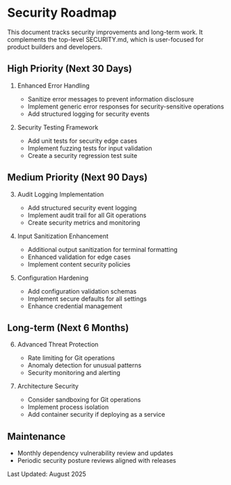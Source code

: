 # Security Roadmap

This document tracks security improvements and long-term work. It complements the top-level SECURITY.md, which is user-focused for product builders and developers.

## High Priority (Next 30 Days)
1. Enhanced Error Handling
   - Sanitize error messages to prevent information disclosure
   - Implement generic error responses for security-sensitive operations
   - Add structured logging for security events

2. Security Testing Framework
   - Add unit tests for security edge cases
   - Implement fuzzing tests for input validation
   - Create a security regression test suite

## Medium Priority (Next 90 Days)
3. Audit Logging Implementation
   - Add structured security event logging
   - Implement audit trail for all Git operations
   - Create security metrics and monitoring

4. Input Sanitization Enhancement
   - Additional output sanitization for terminal formatting
   - Enhanced validation for edge cases
   - Implement content security policies

5. Configuration Hardening
   - Add configuration validation schemas
   - Implement secure defaults for all settings
   - Enhance credential management

## Long-term (Next 6 Months)
6. Advanced Threat Protection
   - Rate limiting for Git operations
   - Anomaly detection for unusual patterns
   - Security monitoring and alerting

7. Architecture Security
   - Consider sandboxing for Git operations
   - Implement process isolation
   - Add container security if deploying as a service

## Maintenance
- Monthly dependency vulnerability review and updates
- Periodic security posture reviews aligned with releases

Last Updated: August 2025